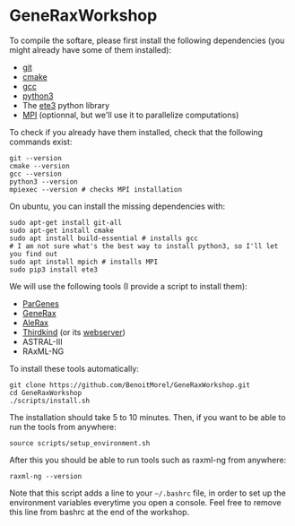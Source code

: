 # GeneRaxWorkshop

To compile the softare, please first install the following dependencies (you might already have some of them installed):
* [git](https://git-scm.com/)
* [cmake](https://cmake.org/) 
* [gcc](https://gcc.gnu.org/)
* [python3](https://www.python.org/downloads/)
* The [ete3](http://etetoolkit.org/) python library
* [MPI](https://en.wikipedia.org/wiki/Message_Passing_Interface) (optionnal, but we'll use it to parallelize computations)

To check if you already have them installed, check that the following commands exist:
```
git --version
cmake --version
gcc --version
python3 --version
mpiexec --version # checks MPI installation

```

On ubuntu, you can install the missing dependencies with:
```
sudo apt-get install git-all  
sudo apt-get install cmake 
sudo apt install build-essential # installs gcc
# I am not sure what's the best way to install python3, so I'll let you find out
sudo apt install mpich # installs MPI
sudo pip3 install ete3
```

We will use the following tools (I provide a script to install them):
* [ParGenes](https://github.com/BenoitMorel/ParGenes)
* [GeneRax](https://github.com/BenoitMorel/GeneRax)
* [AleRax](https://github.com/BenoitMorel/AleRax)
* [Thirdkind](https://github.com/simonpenel/thirdkind) (or its [webserver](http://thirdkind.univ-lyon1.fr/))
* ASTRAL-III
* RAxML-NG

To install these tools automatically:
```
git clone https://github.com/BenoitMorel/GeneRaxWorkshop.git
cd GeneRaxWorkshop
./scripts/install.sh
```

The installation should take 5 to 10 minutes. Then, if you want to be able to run the tools from anywhere:
```
source scripts/setup_environment.sh
```

After this you should be able to run tools such as raxml-ng from anywhere:
```
raxml-ng --version
```

Note that this script adds a line to your `~/.bashrc` file, in order to set up the environment variables everytime you open a console. Feel free to remove this line from bashrc at the end of the workshop.


